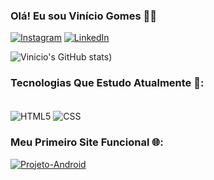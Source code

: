 ### Olá! Eu sou Vinício Gomes 🖖🏻

[![Instagram](https://img.shields.io/badge/Instagram-E4405F?style=for-the-badge&logo=instagram&logoColor=white)](https://www.instagram.com/viniciogomesr) [![LinkedIn](https://img.shields.io/badge/LinkedIn-0077B5?style=for-the-badge&logo=linkedin&logoColor=white)](https://www.linkedin.com/in/viniciogomesr/)

![Vinicio's GitHub stats](https://github-readme-stats.vercel.app/api?username=viniciogomesr&show_icons=true&theme=dracula))

### Tecnologias Que Estudo Atualmente 📖:
<div style="display: inline_block"><br>
    <img align="center" alt="HTML5" src="https://img.shields.io/badge/HTML5-E34F26?style=for-the-badge&logo=html5&logoColor=white">
    <img align="center" alt="CSS" src="https://img.shields.io/badge/CSS3-1572B6?style=for-the-badge&logo=css3&logoColor=white">
</div>

### Meu Primeiro Site Funcional 🌐:
[![Projeto-Android](https://img.shields.io/website-up-down-green-red/http/monip.org.svg)](https://viniciogomesr.github.io/projeto-android/)
